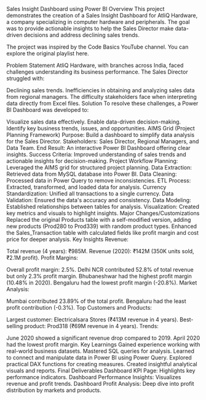Sales Insight Dashboard using Power BI
Overview
This project demonstrates the creation of a Sales Insight Dashboard for AtliQ Hardware, a company specializing in computer hardware and peripherals. The goal was to provide actionable insights to help the Sales Director make data-driven decisions and address declining sales trends.

The project was inspired by the Code Basics YouTube channel. You can explore the original playlist here.

Problem Statement
AtliQ Hardware, with branches across India, faced challenges understanding its business performance. The Sales Director struggled with:

Declining sales trends.
Inefficiencies in obtaining and analyzing sales data from regional managers.
The difficulty stakeholders face when interpreting data directly from Excel files.
Solution
To resolve these challenges, a Power BI Dashboard was developed to:

Visualize sales data effectively.
Enable data-driven decision-making.
Identify key business trends, issues, and opportunities.
AIMS Grid (Project Planning Framework)
Purpose: Build a dashboard to simplify data analysis for the Sales Director.
Stakeholders: Sales Director, Regional Managers, and Data Team.
End Result: An interactive Power BI Dashboard offering clear insights.
Success Criteria: Improved understanding of sales trends and actionable insights for decision-making.
Project Workflow
Planning: Leveraged the AIMS grid for structured project planning.
Data Extraction: Retrieved data from MySQL database into Power BI.
Data Cleaning: Processed data in Power Query to remove inconsistencies.
ETL Process: Extracted, transformed, and loaded data for analysis.
Currency Standardization: Unified all transactions to a single currency.
Data Validation: Ensured the data's accuracy and consistency.
Data Modeling: Established relationships between tables for analysis.
Visualization: Created key metrics and visuals to highlight insights.
Major Changes/Customizations
Replaced the original Products table with a self-modified version, adding new products (Prod280 to Prod339) with random product types.
Enhanced the Sales_Transaction table with calculated fields like profit margin and cost price for deeper analysis.
Key Insights
Revenue:

Total revenue (4 years): ₹985M.
Revenue (2020): ₹142M (350K units sold, ₹2.1M profit).
Profit Margins:

Overall profit margin: 2.5%.
Delhi NCR contributed 52.8% of total revenue but only 2.3% profit margin.
Bhubaneshwar had the highest profit margin (10.48% in 2020).
Bengaluru had the lowest profit margin (-20.8%).
Market Analysis:

Mumbai contributed 23.89% of the total profit.
Bengaluru had the least profit contribution (-0.3%).
Top Customers and Products:

Largest customer: Electricalsara Stores (₹413M revenue in 4 years).
Best-selling product: Prod318 (₹69M revenue in 4 years).
Trends:

June 2020 showed a significant revenue drop compared to 2019.
April 2020 had the lowest profit margin.
Key Learnings
Gained experience working with real-world business datasets.
Mastered SQL queries for analysis.
Learned to connect and manipulate data in Power BI using Power Query.
Explored practical DAX functions for creating measures.
Created insightful analytical visuals and reports.
Final Deliverables
Dashboard KPI Page: Highlights key performance indicators.
Dashboard Performance Insights: Visualizes revenue and profit trends.
Dashboard Profit Analysis: Deep dive into profit distribution by markets and products.
